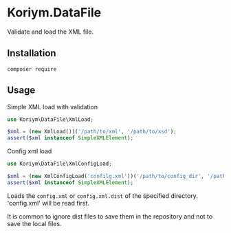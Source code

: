 # Koriym.DataFile

Validate and load the XML file.

## Installation

    composer require

## Usage

Simple XML load with validation

```php
use Koriym\DataFile\XmlLoad;

$xml = (new XmlLoad())('/path/to/xml', '/path/to/xsd');
assert($xml instanceof SimpleXMLElement);
```

Config xml load

```php
use Koriym\DataFile\XmlConfigLoad;

$xml = (new XmlConfigLoad('confilg.xml'))('/path/to/config_dir', '/path/to/xsd');
assert($xml instanceof SimpleXMLElement);
```

Loads the `config.xml` or `config.xml.dist` of the specified directory.
'config.xml' will be read first.

It is common to ignore dist files to save them in the repository and not to save the local files.
